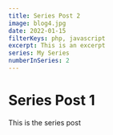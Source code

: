 ```yaml
---
title: Series Post 2
image: blog4.jpg
date: 2022-01-15
filterKeys: php, javascript
excerpt: This is an excerpt
series: My Series
numberInSeries: 2
---
```

# Series Post 1
This is the series post
